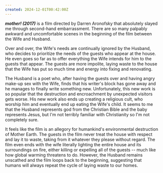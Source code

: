 ```yaml
---
created: 2024-12-01T00:42:00Z
---
```


_**mother! (2017)**_ is a film directed by Darren Aronofsky that absolutely slayed me through second-hand embarrassment. There are so many palpably awkward and uncomfortable scenes in the beginning of the film between the Wife and Husband.

Over and over, the Wife's needs are continually ignored by the Husband, who decides to prioritize the needs of the guests who appear at the house. He even goes so far as to offer everything the Wife intends for him to the guests that appear. The guests are more impolite, laying waste to the house that the Wife has put so much time and energy into fixing and renovating.

The Husband is a poet who, after having the guests over and having angry make-up sex with the Wife, finds that his writer's block has gone away and he manages to finally write something new. Unfortunately, this new work is so popular that the destruction and encroachment by unexpected visitors gets worse. His new work also ends up creating a religious cult, who worship him and eventually end up eating the Wife's child. It seems to me that the Husband represents god from the Christian Bible and the baby represents Jesus, but I'm not terribly familiar with Christianity so I'm not completely sure.

It feels like the film is an allegory for humankind's environmental destruction of Mother Earth. The guests in the film never treat the house with respect and lay it to waste, taking from it whatever they please without regard. The film even ends with the wife literally lighting the entire house and its surroundings on fire, either killing or expelling all of the guests -- much like how global warming threatens to do. However, the Husband remains unscathed and the film loops back to the beginning, suggesting that humans will always repeat the cycle of laying waste to our homes.
